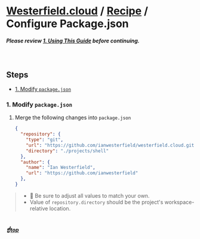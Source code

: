 <!-- omit in toc -->
# [Westerfield.cloud](../README.md) / [Recipe](../recipe.md) / <b>Configure Package.json</b>

<!-- omit in toc -->
##### Please review [1. Using This Guide](../recipe.md#1-using-this-guide) before continuing.
<br />

<!-- omit in toc -->
## Steps
- [1. Modify `package.json`](#1-modify-packagejson)

### 1. Modify `package.json`
1. Merge the following changes into `package.json`
    ```json
    {
      "repository": {
        "type": "git",
        "url": "https://github.com/ianwesterfield/westerfield.cloud.git",
        "directory": "./projects/shell"
      },
      "author": {
        "name": "Ian Westerfield",
        "url": "https://github.com/ianwesterfield"
      },
    }
    ```
  > * 🦠 Be sure to adjust all values to match your own.
  > * Value of `repository.directory` should be the project's workspace-relative location.
  
#
##### <!-- omit in toc --> ☝️[top](#westerfieldcloud--bconfigure-packagejsonb)
<br/>
